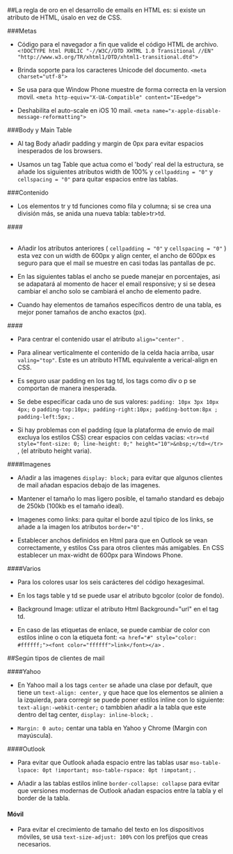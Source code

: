 ##La regla de oro en el desarrollo de emails en HTML es: si existe un atributo de HTML, úsalo en vez de CSS.



###Metas 

* Código para el navegador a fin que valide el código HTML de archivo.	
``` <!DOCTYPE html PUBLIC "-//W3C//DTD XHTML 1.0 Transitional //EN" "http://www.w3.org/TR/xhtml1/DTD/xhtml1-transitional.dtd"> ```

* Brinda soporte para los caracteres Unicode del documento.
``` <meta charset="utf-8"> ```

* Se usa para que Window Phone muestre de forma correcta en la version movil. 
``` <meta http-equiv="X-UA-Compatible" content="IE=edge"> ```

* Deshabilita el auto-scale en iOS 10 mail. 
``` <meta name="x-apple-disable-message-reformatting"> ``` 

###Body y Main Table

* Al tag Body añadir padding y margin de 0px para evitar espacios inesperados de los browsers.

* Usamos un tag Table que actua como el 'body' real del la estructura, se añade los siguientes atributos width de 100% y ``` cellpadding = "0" ``` y ``` cellspacing = "0" ``` para quitar espacios entre las tablas.

###Contenido

* Los elementos tr y td funciones como fila y columna; si se crea una división más, se anida una nueva tabla: table>tr>td.

####<table></table> 

* Añadir los atributos anteriores ( ``` cellpadding = "0" ``` y ``` cellspacing = "0" ``` ) esta vez con un width de 600px y align center, el ancho de 600px es seguro para que el mail se muestre en casi todas las pantallas de pc.

* En las siguientes tablas el ancho se puede manejar en porcentajes, asi se adapatará al momento de hacer el email responsive; y si se desea cambiar el ancho solo se cambiará el ancho de elemento padre.

* Cuando hay elementos de tamaños específicos dentro de una tabla, es mejor poner tamaños de ancho exactos (px).

####<td></td> 

* Para centrar el contenido usar el atributo ``` align="center" ``` .

* Para alinear verticalmente el contenido de la celda hacia arriba, usar ``` valing="top" ```. Este es un atributo HTML equivalente a verical-align en CSS.
 
* Es seguro usar padding en los tag td, los tags como div o p se comportan de manera inesperada.

* Se debe especificar cada uno de sus valores: ``` padding: 10px 3px 10px 4px; ``` o ``` padding-top:10px; padding-right:10px; padding-bottom:8px ; padding-left:5px; ``` .

* Si hay problemas con el padding (que la plataforma de envio de mail excluya los estilos CSS) crear espacios con celdas vacias: 
  ``` <tr><td style="font-size: 0; line-height: 0;" height="10">&nbsp;</td></tr> ``` , (el atributo height varia).

####Imagenes

* Añadir a las imagenes ``` display: block; ``` para evitar que algunos clientes de mail añadan espacios debajo de las imagenes.

* Mantener el tamaño lo mas ligero posible, el tamaño standard es debajo de 250kb (100kb es el tamaño ideal).

* Imagenes como links: para quitar el borde azul típico de los links, se añade a la imagen los atributos ``` border="0" ``` .

* Establecer anchos definidos en Html para que en Outlook se vean correctamente, y estilos Css para otros clientes más amigables. En CSS establecer un max-widht de 600px para Windows Phone.

####Varios

* Para los colores usar los seis carácteres del código hexagesimal.

* En los tags table y td se puede usar el atributo bgcolor (color de fondo).

* Background Image: utlizar el atributo Html Background="url" en el tag td.

* En caso de las etiquetas de enlace, se puede cambiar de color con estilos inline o con la etiqueta font:
  ``` <a href="#" style="color: #ffffff;"><font color="ffffff">link</font></a> ``` .


##Según tipos de clientes de mail

####Yahoo

* En Yahoo mail a los tags ``` center ``` se añade una clase por default, que tiene un ``` text-align: center, ``` y que hace que los elementos se alinien a la izquierda, para corregir se puede poner estilos inline con lo siguiente: ``` text-align:-webkit-center; ``` o  tambbien añadir a la tabla que este dentro del tag center, ``` display: inline-block; ``` .

* ``` Margin: 0 auto; ``` centar una tabla en Yahoo y Chrome (Margin con mayúscula). 

####Outlook

* Para evitar que Outlook añada espacio entre las tablas usar ``` mso-table-lspace: 0pt !important; mso-table-rspace: 0pt !impotant; ``` .

* Añadir a las tablas estilos inline ``` border-collapse: collapse ``` para evitar que versiones modernas de Outlook añadan espacios entre la tabla y el border de la tabla.



#### Móvil 

* Para evitar el crecimiento de tamaño del texto en los dispositivos móviles, se usa ``` text-size-adjust: 100% ``` con los prefijos que creas necesarios.

